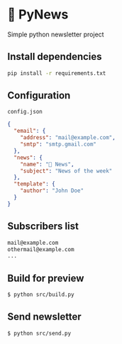 # 📰 PyNews

Simple python newsletter project

## Install dependencies

```bash
pip install -r requirements.txt
```

## Configuration
`config.json`

```json
{
  "email": {
    "address": "mail@example.com",
    "smtp": "smtp.gmail.com"
  },
  "news": {
    "name": "📰 News",
    "subject": "News of the week"
  },
  "template": {
    "author": "John Doe"
  }
}
```

## Subscribers list

```txt
mail@example.com
othermail@example.com
...
```

## Build for preview

```bash
$ python src/build.py
```


## Send newsletter

```bash
$ python src/send.py
```

